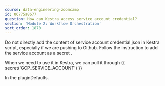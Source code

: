 ```yaml
---
course: data-engineering-zoomcamp
id: 06775a8677
question: How can Kestra access service account credential?
section: 'Module 2: Workflow Orchestration'
sort_order: 1870
---
```


Do not directly add the content of service account credential json in Kestra script, especially if we are pushing to Github. Follow the instruction to add the service account as a secret .

When we need to use it in Kestra, we can pull it through {{ secret('GCP_SERVICE_ACCOUNT') }}

In the pluginDefaults.

